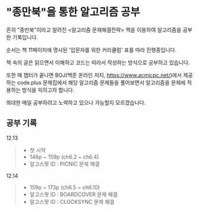 # "종만북"을 통한 알고리즘 공부

흔히 "종만북"이라고 알려진 <알고리즘 문제해결전략> 책을 이용하여 알고리즘을 공부한 기록입니다.

순서는 책 11페이지에 명시된 '입문자를 위한 커리큘럼' 표를 따라 진행중입니다.

책 속의 글은 읽으면서 이해하고 코드는 따라서 작성하는 방식으로 공부하고 있습니다.

또한 매 챕터가 끝나면 BOJ(백준 온라인 저지, https://www.acmicpc.net/)에서 제공하는 code.plus 문제집에서 해당 알고리즘 문제들을 풀어보면서 알고리즘을 문제에 적용하는 방식을 익히고자 합니다.

최대한 매일 공부하려고 노력하고 있으나 가능할지 모르겠습니다.

## 공부 기록

12.13

> -   첫 시작
> -   146p ~ 159p (ch6.2 ~ ch6.4)
> -   알고스팟 ID : PICNIC 문제 해결

12.14

> -   159p ~ 173p (ch6.5 ~ ch6.10)
> -   알고스팟 ID : BOARDCOVER 문제 해결
> -   알고스팟 ID : CLOCKSYNC 문제 해결
